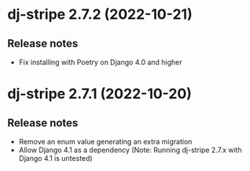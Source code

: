 # dj-stripe 2.7.2 (2022-10-21)

## Release notes

-   Fix installing with Poetry on Django 4.0 and higher

# dj-stripe 2.7.1 (2022-10-20)

## Release notes

-   Remove an enum value generating an extra migration
-   Allow Django 4.1 as a dependency (Note: Running dj-stripe 2.7.x with Django 4.1 is
    untested)
